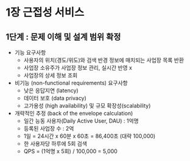 # 1장 근접성 서비스

## 1단계 : 문제 이해 및 설계 범위 확정
- 기능 요구사항
  - 사용자의 위치(경도/위도)와 검색 반경 정보에 매치되는 사업장 목록 반환
  - 사업장 소유주가 사업장 정보 관리, 실시간 반영 x
  - 사업장의 상세 정보 조회
- 비기능 (non-functional requirements) 요구사항
  - 낮은 응답지연 (latency)
  - 데이터 보호 (data privacy)
  - 고가용성 (high availability) 및 규모 확장성(scalability)
- 개략적인 추정 (back of the envelope calculation)
  - 일간 능동 사용자(Daily Active User, DAU) : 1억명
  - 등록된 사업장 수 : 2억
  - 1일 = 24시간 x 60분 x 60초 = 86,400초 (대략 100,000)
  - 한 사용자당 하루에 5회 검색
  - QPS = (1억명 x 5회) / 100,000 = 5,000